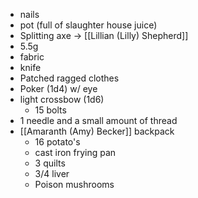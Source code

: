 - nails
- pot (full of slaughter house juice)
- Splitting axe -> [[Lillian (Lilly) Shepherd]]
- 5.5g
- fabric
- knife
- Patched ragged clothes
- Poker (1d4) w/ eye
- light crossbow (1d6)
	- 15 bolts
- 1 needle and a small amount of thread
- [[Amaranth (Amy) Becker]] backpack
	- 16 potato's
	- cast iron frying pan
	- 3 quilts
	- 3/4 liver
	- Poison mushrooms